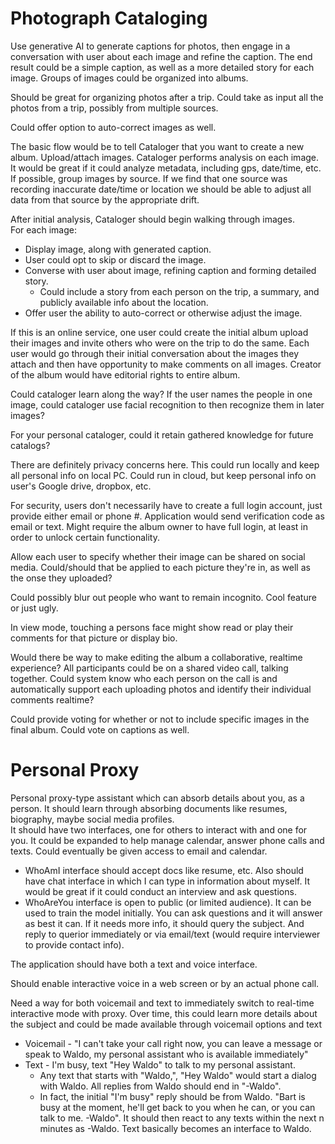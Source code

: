 # Photograph Cataloging
Use generative AI to generate captions for photos, then engage in a conversation 
with user about each image and refine the caption.  The end result could be
a simple caption, as well as a more detailed story for each image.
Groups of images could be organized into albums.

Should be great for organizing photos after a trip.  Could take as input 
all the photos from a trip, possibly from multiple sources.

Could offer option to auto-correct images as well.

The basic flow would be to tell Cataloger that you want to create a
new album.  Upload/attach images.  Cataloger performs analysis on each
image.  It would be great if it could analyze metadata, including gps, date/time, etc.
If possible, group images by source.  If we find that one source was
recording inaccurate date/time or location we should be able to adjust
all data from that source by the appropriate drift.

After initial analysis, Cataloger should begin walking through images.  
For each image:

- Display image, along with generated caption.
- User could opt to skip or discard the image.
- Converse with user about image, refining caption and forming detailed story.
  - Could include a story from each person on the trip, a summary, and publicly
    available info about the location.
- Offer user the ability to auto-correct or otherwise adjust the image.

If this is an online service, one user could create the initial album
upload their images and invite others who were on the trip to do the 
same.  Each user would go through their initial conversation about the
images they attach and then have opportunity to make comments on all
images.  Creator of the album would have editorial rights to entire 
album.

Could cataloger learn along the way?   If the user names the people in
one image, could cataloger use facial recognition to then recognize them
in later images?

For your personal cataloger, could it retain gathered knowledge for 
future catalogs?

There are definitely privacy concerns here.  This could run locally
and keep all personal info on local PC.  Could run in cloud, but keep
personal info on user's Google drive, dropbox, etc.

For security, users don't necessarily have to create a full login account,
just provide either email or phone #.  Application would send verification
code as email or text.  Might require the album owner to have full login,
at least in order to unlock certain functionality.

Allow each user to specify whether their image can be shared on social media.
  Could/should that be applied to each picture they're in, as well as the
  onse they uploaded?

Could possibly blur out people who want to remain incognito.  Cool feature or 
just ugly.

In view mode, touching a persons face might show read or play their comments
for that picture or display bio.

Would there be way to make editing the album a collaborative, realtime
experience?   All participants could be on a shared video call, talking
together.  Could system know who each person on the call is and automatically
support each uploading photos and identify their individual comments
realtime?

Could provide voting for whether or not to include specific images in the
final album.   Could vote on captions as well.

# Personal Proxy
Personal proxy-type assistant which can absorb details about you, as a person.   It should 
learn through absorbing documents like resumes, biography, maybe social media profiles.  
It should have two interfaces, one for others to interact with and one for you. It could be expanded to 
help manage calendar, answer phone calls and texts.  Could eventually be given access to email and calendar.

- WhoAmI interface should accept docs like resume, etc.  Also should have chat interface in 
which I can type in information about myself.  It would be great if it could conduct an interview and ask questions.
- WhoAreYou interface is open to public (or limited audience).  It can be used to train the model initially.  You can ask questions and it will answer as best it can.  If it needs more info, it should query the subject. And reply to querior immediately or via email/text (would require interviewer to provide contact info).

The application should have both a text and voice interface.

Should enable interactive voice in a web screen or by an actual phone call.

Need a way for both voicemail and text to immediately switch to real-time interactive mode with proxy.
Over time, this could learn more details about the subject and could be made available through voicemail options and text
- Voicemail - "I can't take your call right now, you can leave a message or speak to Waldo, my personal assistant who is available immediately"
- Text - I'm busy, text "Hey Waldo" to talk to my personal assistant.
  - Any text that starts with "Waldo,", "Hey Waldo" would start a dialog with Waldo.   All replies from Waldo should end in "-Waldo".
  - In fact, the initial "I'm busy" reply should be from Waldo.  "Bart is busy at the moment, he'll get back to you when he can, or you can talk to me.  -Waldo".  It should then react to any texts within the next n minutes as -Waldo.  Text basically becomes an interface to Waldo.




